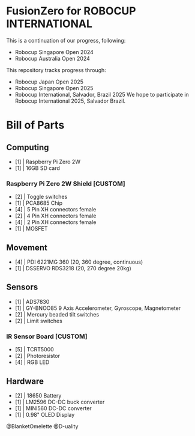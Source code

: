 # FusionZero for ROBOCUP INTERNATIONAL
This is a continuation of our progress, following:
- Robocup Singapore Open 2024
- Robocup Australia Open 2024

This repository tracks progress through:
- Robocup Japan Open 2025
- Robocup Singapore Open 2025
- Robocup International, Salvador, Brazil 2025
We hope to participate in Robocup International 2025, Salvador Brazil.

# Bill of Parts
## Computing
- [1] | Raspberry Pi Zero 2W
- [1] | 16GB SD card

### Raspberry Pi Zero 2W Shield [CUSTOM]
- [2] | Toggle switches
- [1] | PCA8685 Chip
- [4] | 5 Pin XH connectors female
- [2] | 4 Pin XH connectors female
- [4] | 2 Pin XH connectors female
- [1] | MOSFET

## Movement
- [4] | PDI 6221MG 360 (20, 360 degree, continuous)
- [1] | DSSERVO RDS3218 (20, 270 degree 20kg)

## Sensors
- [1] | ADS7830
- [1] | GY-BNOO85 9 Axis Accelerometer, Gyroscope, Magnetometer
- [2] | Mercury beaded tilt switches
- [2] | Limit switches

### IR Sensor Board [CUSTOM]
- [5] | TCRT5000
- [2] | Photoresistor
- [4] | RGB LED

## Hardware
- [2] | 18650 Battery 
- [1] | LM2596 DC-DC buck converter 
- [1] | MINI560 DC-DC converter
- [1] | 0.98" OLED Display

@BlanketOmelette
@D-uality